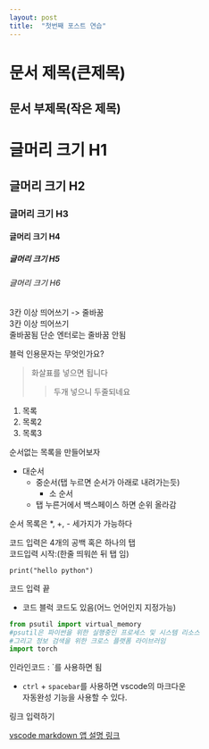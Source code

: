 ```yaml
---
layout: post
title:  "첫번째 포스트 연습"
---
```


문서 제목(큰제목)
===

문서 부제목(작은 제목)
---

# 글머리 크기 H1
## 글머리 크기 H2
### 글머리 크기 H3
#### 글머리 크기 H4
##### 글머리 크기 H5
###### 글머리 크기 H6   
3칸 이상 띄어쓰기 -> 줄바꿈   
3칸 이상 띄어쓰기     
줄바꿈됨
단순 엔터로는 줄바꿈 안됨   

블럭 인용문자는 무엇인가요?
> 화살표를 넣으면 됩니다
> > 두개 넣으니 두줄되네요

1. 목록
2. 목록2
3. 목록3

순서없는 목록을 만들어보자
* 대순서
  * 중순서(탭 누르면 순서가 아래로 내려가는듯)
    * 소 순서
  * 탭 누른거에서 백스페이스 하면 순위 올라감   

순서 목록은 *, +, - 세가지가 가능하다

코드 입력은 4개의 공백 혹은 하나의 탭   
코드입력 시작:(한줄 띄워쓴 뒤 탭 임)

    print("hello python")
코드 입력 끝

* 코드 블럭 코드도 있음(어느 언어인지 지정가능)

```python
from psutil import virtual_memory
#psutil은 파이썬을 위한 실행중인 프로세스 및 시스템 리소스
#그리고 정보 검색을 위한 크로스 플랫폼 라이브러임
import torch
```

인라인코드 : `를 사용하면 됨   

* `ctrl` + `spacebar`를 사용하면 vscode의 마크다운   
자동완성 기능을 사용할 수 있다.

링크 입력하기    

[vscode markdown 앱 설명 링크](https://marketplace.visualstudio.com/items?itemName=yzhang.markdown-all-in-one#table-of-contents)





